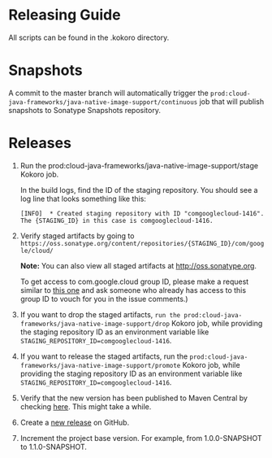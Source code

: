 # Releasing Guide

All scripts can be found in the .kokoro directory.

# Snapshots

A commit to the master branch will automatically trigger the `prod:cloud-java-frameworks/java-native-image-support/continuous` job that will publish snapshots to Sonatype Snapshots repository.

# Releases

1. Run the prod:cloud-java-frameworks/java-native-image-support/stage Kokoro job.

    In the build logs, find the ID of the staging repository. You should see a log line that looks something like this:

    ```
    [INFO]  * Created staging repository with ID "comgooglecloud-1416".
    The {STAGING_ID} in this case is comgooglecloud-1416.
    ```

2. Verify staged artifacts by going to `https://oss.sonatype.org/content/repositories/{STAGING_ID}/com/google/cloud/`

    **Note:** You can also view all staged artifacts at http://oss.sonatype.org.
    
    To get access to com.google.cloud group ID, please make a request similar to [this one](https://issues.sonatype.org/browse/OSSRH-52371) and ask someone who already has access to this group ID to vouch for you in the issue comments.)

3. If you want to drop the staged artifacts, `run the prod:cloud-java-frameworks/java-native-image-support/drop` Kokoro job, while providing the staging repository ID as an environment variable like `STAGING_REPOSITORY_ID=comgooglecloud-1416`.

4. If you want to release the staged artifacts, run the `prod:cloud-java-frameworks/java-native-image-support/promote` Kokoro job, while providing the staging repository ID as an environment variable like `STAGING_REPOSITORY_ID=comgooglecloud-1416`.

5. Verify that the new version has been published to Maven Central by checking [here](https://repo.maven.apache.org/maven2/com/google/cloud/java-native-image-support/). This might take a while.

6. Create a [new release](https://github.com/GoogleCloudPlatform/java-native-image-support/releases) on GitHub.

7. Increment the project base version. For example, from 1.0.0-SNAPSHOT to 1.1.0-SNAPSHOT.